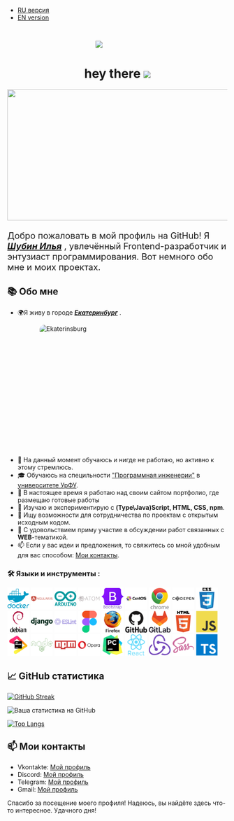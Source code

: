- [RU версия](#ru)
- [EN version](#en)

<div id="header" align="center">
  <img style="display: inline-block;"src="https://komarev.com/ghpvc/?username=redstrikerf&style=flat-square&color=blue" alt=""/>
  <p></p>
  <img style="display: inline-block;"src="https://media.giphy.com/media/M9gbBd9nbDrOTu1Mqx/giphy.gif" width="100"/>
  <h1 align=""center>
    hey there
    <img src="https://media.giphy.com/media/hvRJCLFzcasrR4ia7z/giphy.gif" width="30px"/>
  </h1>
</div>



<div align="center">
  <img src="https://media.giphy.com/media/dWesBcTLavkZuG35MI/giphy.gif" width="600" height="300"/>
</div>

<p style="font-size:20px">
  Добро пожаловать в мой профиль на GitHub! Я 
  <a style="font-weight: 700; font-style: italic" href="https://github.com/RedStrikeRF">Шубин Илья</a>
  , увлечённый Frontend-разработчик и энтузиаст программирования. Вот немного обо мне и моих проектах.
</p>

## 📚 Обо мне
<ul>
  <li>
    <p>
      🌍Я живу в городе
      <a style="font-weight: 700; font-style: italic;" href="https://yandex.ru/maps/geo/yekaterinburg/53166537/?ll=60.475065%2C56.788751&z=9">Екатеринбург</a>
      .
    </p>

  <div id="Ekaterinsburg" style="position: relative; display: inline-block; margin-left: 50px;">
    <img src="https://a3copydesign.com/upload/iblock/fc6/x418247962-SZHATIE.jpg.pagespeed.ic.jQ9vW38bNJ.jpg" alt="Ekaterinsburg" width="300" height="300" style="display: block; border-radius: 10px;">
  </div>
  </li>
  <li>💼 На данный момент обучаюсь и нигде не работаю, но активно к этому стремлюсь.</li>
  <li>🎓 Обучаюсь на специльности <a href="https://priem-rtf.urfu.ru/ru/baccalaureate/software-engineering/">"Программная инженерии"</a> в <a href="https://urfu.ru/ru/about/">университете УрФУ</a>.</li>
  <li>🔭 В настоящее время я работаю над своим сайтом портфолио, где размещаю готовые работы</li>
  <li>🌱 Изучаю и экспериментирую с <strong>(Type\Java)Script, HTML, CSS, npm</strong>.</li>
  <li>👯 Ищу возможности для сотрудничества по проектам с открытым исходным кодом.</li>
  <li>💬 С удовольствием приму участие в обсуждении работ связанных с <strong>WEB</strong>-тематикой.</li>
  <li>📫 Если у вас идеи и предложения, то свяжитесь со мной удобным для вас способом: <a href="#contacts">Мои контакты</a>.</li>
</ul>


### :hammer_and_wrench: Языки и инструменты :

<div display="flex" gap="30px">
  <img style="width: 50px;" src="https://github.com/devicons/devicon/blob/master/icons/docker/docker-plain-wordmark.svg">
  <img style="width: 50px;" src="https://github.com/devicons/devicon/blob/master/icons/angularjs/angularjs-plain-wordmark.svg">
  <img style="width: 50px;" src="https://github.com/devicons/devicon/blob/master/icons/arduino/arduino-original-wordmark.svg">
  <img style="width: 50px;" src="https://github.com/devicons/devicon/blob/master/icons/atom/atom-original-wordmark.svg">
  <img style="width: 50px;" src="https://github.com/devicons/devicon/blob/master/icons/bootstrap/bootstrap-original-wordmark.svg">
  <img style="width: 50px;" src="https://github.com/devicons/devicon/blob/master/icons/centos/centos-original-wordmark.svg">
  <img style="width: 50px;" src="https://github.com/devicons/devicon/blob/master/icons/chrome/chrome-original-wordmark.svg">
  <img style="width: 50px;" src="https://github.com/devicons/devicon/blob/master/icons/codepen/codepen-original-wordmark.svg">
  <img style="width: 50px;" src="https://github.com/devicons/devicon/blob/master/icons/css3/css3-original-wordmark.svg">
  <img style="width: 50px;" src="https://github.com/devicons/devicon/blob/master/icons/debian/debian-original-wordmark.svg">
  <img style="width: 50px;" src="https://github.com/devicons/devicon/blob/master/icons/django/django-plain-wordmark.svg">

  <img style="width: 50px;" src="https://github.com/devicons/devicon/blob/master/icons/eslint/eslint-line-wordmark.svg">
  <img style="width: 50px;" src="https://github.com/devicons/devicon/blob/master/icons/figma/figma-original.svg">
  <img style="width: 50px;" src="https://github.com/devicons/devicon/blob/master/icons/firefox/firefox-original-wordmark.svg">
  <img style="width: 50px;" src="https://github.com/devicons/devicon/blob/master/icons/github/github-original-wordmark.svg">
  <img style="width: 50px;" src="https://github.com/devicons/devicon/blob/master/icons/gitlab/gitlab-original-wordmark.svg">
  <img style="width: 50px;" src="https://github.com/devicons/devicon/blob/master/icons/html5/html5-original-wordmark.svg">
  <img style="width: 50px;" src="https://github.com/devicons/devicon/blob/master/icons/javascript/javascript-original.svg">
  <img style="width: 50px;" src="https://github.com/devicons/devicon/blob/master/icons/jetbrains/jetbrains-original.svg">
  <img style="width: 50px;" src="https://github.com/devicons/devicon/blob/master/icons/nodejs/nodejs-line-wordmark.svg">
  <img style="width: 50px;" src="https://github.com/devicons/devicon/blob/master/icons/npm/npm-original-wordmark.svg">
  <img style="width: 50px;" src="https://github.com/devicons/devicon/blob/master/icons/opera/opera-original-wordmark.svg">

  <img style="width: 50px;" src="https://github.com/devicons/devicon/blob/master/icons/pycharm/pycharm-original.svg">
  <img style="width: 50px;" src="https://github.com/devicons/devicon/blob/master/icons/react/react-original-wordmark.svg">
  <img style="width: 50px;" src="https://github.com/devicons/devicon/blob/master/icons/redux/redux-original.svg">
  <img style="width: 50px;" src="https://github.com/devicons/devicon/blob/master/icons/sass/sass-original.svg">
  <img style="width: 50px;" src="https://github.com/devicons/devicon/blob/master/icons/typescript/typescript-original.svg">
  
</div>

## 📈 GitHub статистика

[![GitHub Streak](http://github-readme-streak-stats.herokuapp.com?user=redstrikerf&theme=dark&background=000000)](https://git.io/streak-stats)

![Ваша статистика на GitHub](https://github-readme-stats.vercel.app/api?username=redstrikerf&show_icons=true&theme=dark)

[![Top Langs](https://github-readme-stats.vercel.app/api/top-langs/?username=redstrikerf&layout=compact&theme=vision-friendly-dark)](https://github.com/anuraghazra/github-readme-stats)

<h2 id="contacts">📫 Мои контакты</h2>

- Vkontakte: [Мой профиль](https://vk.com/red_strike_official)
- Discord: [Мой профиль](https://discordapp.com/users/542320599557472256)
- Telegram: [Мой профиль](https://t.me/RedStrikeOfficial)
- Gmail: [Мой профиль](mailto:shubin152@gmail.com)



Спасибо за посещение моего профиля! Надеюсь, вы найдёте здесь что-то интересное. Удачного дня!
